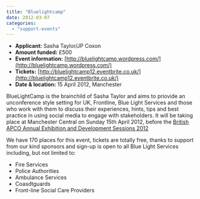 ```yaml
---
title: "Bluelightcamp"
date: 2012-03-07
categories: 
  - "support-events"
---
```


- **Applicant:** Sasha Taylor/JP Coxon
- **Amount funded:** £500
- **Event information:** [http://bluelightcamp.wordpress.com/](http://bluelightcamp.wordpress.com/)
- **Tickets:** [http://bluelightcamp12.eventbrite.co.uk/](http://bluelightcamp12.eventbrite.co.uk/)
- **Date & location:** 15 April 2012, Manchester

BlueLightCamp is the brainchild of Sasha Taylor and aims to priovide an unconference style setting for UK, Frontline, Blue Light Services and those who work with them to discuss their experiences, hints, tips and best practice in using social media to engage with stakeholders. It will be taking place at Manchester Central on Sunday 15th April 2012, before the [British APCO Annual Exhibition and Development Sessions 2012](http://www.bapco.co.uk/content)

We have 170 places for this event, tickets are totally free, thanks to support from our kind sponsors and sign-up is open to all Blue Light Services including, but not limited to:

- Fire Services
- Police Authorities
- Ambulance Services
- Coasdtguards
- Front-line Social Care Providers
